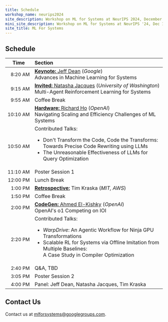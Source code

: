```yaml
---
title: Schedule
workshop_name: neurips2024
site_description: Workshop on ML for Systems at NeurIPS 2024, December 15, Vancouver Convention Center
mini_site_description: Workshop on ML for Systems at NeurIPS '24, Dec 15
site_title: ML For Systems
---
```

<div class="schedule_section">
  <div class="inner clearfix">
    <section class="main-content">
      <h2>Schedule</h2>
      <table class="schedule-table">
        <thead>
          <tr>
            <th style="text-align: center; white-space: nowrap;">Time</th>
            <th style="text-align: left">Section</th>
          </tr>
        </thead>
        <tbody>
          <tr>
          <td style="text-align: right; white-space: nowrap; font-size: 15px;">8:20 AM</td>
			    <td style="text-align: left"><a href="#dean_talk"><b>Keynote:</b> Jeff Dean</a> (<i>Google</i>)<br/> Advances in Machine Learning for Systems</td>
          </tr>
          <tr>
            <td style="text-align: right; white-space: nowrap; font-size: 15px;">9:15 AM</td>
            <td style="text-align: left"><a href="#jacques_talk"><b>Invited:</b> Natasha Jacques</a> (<i>University of Washington</i>)<br>Multi-Agent Reinforcement Learning for Systems</td>
          </tr>
          <tr>
            <td style="text-align: right; white-space: nowrap; font-size: 15px;">9:55 AM</td>
            <td style="text-align: left">Coffee Break<br/></td>
          </tr>
          <tr>
            <td style="text-align: right; white-space: nowrap; font-size: 15px;">10:10 AM</td>
			<td style="text-align: left"><a href="#richardho_talk"><b>Hardware:</b> Richard Ho</a> (<i>OpenAI</i>)<br>Navigating Scaling and Efficiency Challenges of ML Systems</td>
          </tr>
			<tr>
            <td style="text-align: right; white-space: nowrap; font-size: 15px;">10:50 AM</td>
            <td style="text-align: left">Contributed Talks:<ul><li>Don't Transform the Code, Code the Transforms: <br>Towards Precise Code Rewriting using LLMs</li><li>The Unreasonable Effectiveness of LLMs for Query Optimization</li></ul></td>
          </tr>
		  <tr>
            <td style="text-align: right; white-space: nowrap; font-size: 15px;">11:10 AM</td>
            <td style="text-align: left">Poster Session 1 <br/></td>
      </tr>
      <tr>
            <td style="text-align: right; white-space: nowrap; font-size: 15px;">12:00 PM</td>
            <td style="text-align: left">Lunch Break<br/></td>
      </tr>
      <tr>
            <td style="text-align: right; white-space: nowrap; font-size: 15px;">1:00 PM </td>
            <td style="text-align: left"><a href="#kraska_talk"><b>Retrospective:</b></a> Tim Kraska (<i>MIT, AWS</i>)</td>
      </tr>
      <tr>
            <td style="text-align: right; white-space: nowrap; font-size: 15px;">1:50 PM</td>
            <td style="text-align: left">Coffee Break<br/></td>
      </tr>
		  <tr>
        <td style="text-align: right; white-space: nowrap; font-size: 15px;">2:00 PM</td>
			  <td style="text-align: left"><a href="#ahmed_talk"><b>CodeGen:</b> Ahmed El-Kishky</a> (<i>OpenAI</i>)<br>OpenAI's o1 Competing on IOI</td>
      </tr>
		  <tr>
        <td style="text-align: right; white-space: nowrap; font-size: 15px;">2:20 PM</td>
        <td style="text-align: left">Contributed Talks: <ul><li><i>WarpDrive</i>: An Agentic Workflow for Ninja GPU Transformations</li><li>Scalable RL for Systems via Offline Imitation from Multiple Baselines: <br>A Case Study in Compiler Optimization</li></ul></td>
      </tr>
      <tr>
        <td style="text-align: right; white-space: nowrap; font-size: 15px;">2:40 PM</td>
        <td style="text-align: left">Q&A, TBD</td>
      </tr>
      <tr>
        <td style="text-align: right; white-space: nowrap; font-size: 15px;">3:05 PM</td>
        <td style="text-align: left">Poster Session 2<br/></td>
      </tr>
		  <tr>
          <td style="text-align: right; white-space: nowrap; font-size: 15px;">4:00 PM</td>
          <td style="text-align: left">Panel: Jeff Dean, Natasha Jacques, Tim Kraska </td>
        </tr>
        </tbody>
      </table>
    </section>
  </div>
</div>
<div class="contact-us-section">
    <div class="inner clearfix">
        <section class="main-content">
            <h2>Contact Us</h2>
            <p>
                Contact us at <a href="mailto:mlforsystems@googlegroups.com">mlforsystems@googlegroups.com</a>.
            </p>
        </section>
    </div>
</div>
